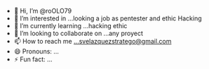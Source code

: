 - 👋 Hi, I’m @roOLO79
- 👀 I’m interested in ...looking a job as pentester and ethic Hacking
- 🌱 I’m currently learning ...hacking ethic
- 💞️ I’m looking to collaborate on ...any proyect
- 📫 How to reach me ...svelazquezstratego@gmail.com 
- 😄 Pronouns: ...
- ⚡ Fun fact: ...

<!---
roOLO79/roOLO79 is a ✨ special ✨ repository because its `README.md` (this file) appears on your GitHub profile.
You can click the Preview link to take a look at your changes.
--->
